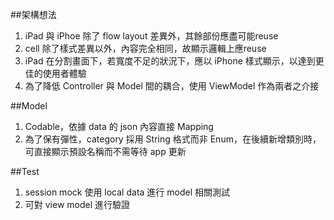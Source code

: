 ##架構想法
1. iPad 與 iPhoe 除了 flow layout 差異外，其餘部份應盡可能reuse
2. cell 除了樣式差異以外，內容完全相同，故顯示邏輯上應reuse
3. iPad 在分割畫面下，若寬度不足的狀況下，應以 iPhone 樣式顯示，以達到更佳的使用者體驗
4. 為了降低 Controller 與 Model 間的耦合，使用 ViewModel 作為兩者之介接

##Model
1. Codable，依據 data 的 json 內容直接 Mapping
2. 為了保有彈性，category 採用 String 格式而非 Enum，在後續新增類別時，可直接顯示預設名稱而不需等待 app 更新

##Test
1. session mock 使用 local data 進行 model 相關測試
2. 可對 view model 進行驗證